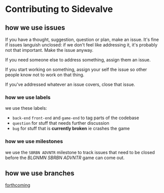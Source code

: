 # Contributing to Sidevalve

## how we use issues

If you have a thought, suggestion, question or plan, make an issue. It's fine if issues languish unclosed: if we don't feel like addressing it, it's probably not that important. Make the issue anyway.

If you need someone else to address something, assign them an issue.

If you start working on something, assign your self the issue so other people know not to work on that thing.

If you've addressed whatever an issue covers, close that issue.

### how we use labels

we use these labels:

* `back-end` `front-end` and `game-end` to tag parts of the codebase
* `question` for stuff that needs further discussion
* `bug` for stuff that is **currently broken** ie crashes the game

### how we use milestones

we use the `SBRBN ADVNTR` milestone to track issues that need to be closed before the *BLGNMN SBRBN ADVNTR* game can come out.

## how we use branches

[forthcoming](https://github.com/sidevalve/sidevalve/issues/7)
